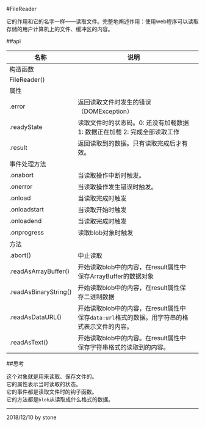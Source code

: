 #FileReader  

它的作用和它的名字一样——读取文件。完整地阐述作用：使用web程序可以读取存储的用户计算机上的文件、缓冲区的内容。  

##api

|名称|说明||
|-|-|-|
|构造函数|||
|FileReader()|||
|属性|||
|.error|返回读取文件时发生的错误（DOMException）||
|.readyState|读取文件时的状态码。0: 还没有加载数据 1: 数据正在加载 2: 完成全部读取工作||
|.result|返回读取到的数据。只有读取完成后才有效。||
|事件处理方法|||
|.onabort|当读取操作中断时触发。||
|.onerror|当读取操作发生错误时触发。||
|.onload|当读取完成时触发||
|.onloadstart|当读取开始时触发||
|.onloadend|当读取完成时触发||
|.onprogress|读取blob对象时触发||
|方法|||
|.abort()|中止读取||
|.readAsArrayBuffer()|开始读取blob中的内容，在result属性中保存ArrayBuffer的数据对象||
|.readAsBinaryString()|开始读取blob中的内容，在result属性保存二进制数据||
|.readAsDataURL()|开始读取blob中的内容，在result属性中保存`data:url`格式的数据。用字符串的格式表示文件的内容。||
|.readAsText()|开始读取blob中的内容。在result属性中保存字符串格式的读取到的内容。||  

##思考

这个对象就是用来读取、保存文件的。  
它的属性表示当时读取的状态。  
它的事件都是读取文件时的钩子函数。  
它的方法都是`blob`从读取成什么格式的数据。  

--- 

2018/12/10 by stone